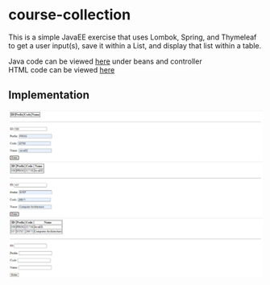 # course-collection
This is a simple JavaEE exercise that uses Lombok, Spring, and Thymeleaf to get a user input(s), save it within a List, and display that list within a table. 

Java code can be viewed [here](https://github.com/RaviRamchand/course-collection/tree/main/src/main/java/ca/sheridan/ramchrav/thymeleafpractice) under beans and controller <br /> 
HTML code can be viewed [here](https://github.com/RaviRamchand/course-collection/blob/main/src/main/resources/templates/index.html)

## Implementation
![Add first entry](https://github.com/RaviRamchand/course-collection/blob/main/addNew.PNG?raw=true)
![Add second entry](https://github.com/RaviRamchand/course-collection/blob/main/add2.PNG?raw=true)
![Output](https://github.com/RaviRamchand/course-collection/blob/main/output.PNG?raw=true)
